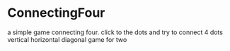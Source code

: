 # ConnectingFour
a simple game connecting four.
click to the dots and try to connect 4 dots vertical horizontal diagonal 
game for two 
